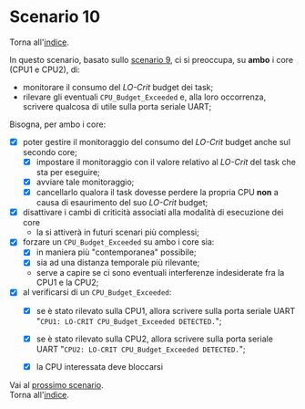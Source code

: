 # Scenario 10

Torna all'[indice](../index.md).

In questo scenario, basato sullo [scenario 9](../scenario_9/scenario_9.md), ci si preoccupa, su **ambo** i core (CPU1 e CPU2), di:
- monitorare il consumo del *LO-Crit* budget dei task;
- rilevare gli eventuali `CPU_Budget_Exceeded` e, alla loro occorrenza, scrivere qualcosa di utile sulla porta seriale UART;

Bisogna, per ambo i core:
- [X] poter gestire il monitoraggio del consumo del *LO-Crit* budget anche sul secondo core;
  - [X] impostare il monitoraggio con il valore relativo al *LO-Crit* del task che sta per eseguire;
  - [X] avviare tale monitoraggio;
  - [X] cancellarlo qualora il task dovesse perdere la propria CPU **non** a causa di esaurimento del suo *LO-Crit* budget;
- [X] disattivare i cambi di criticità associati alla modalità di esecuzione dei core
  - la si attiverà in futuri scenari più complessi;
- [X] forzare un `CPU_Budget_Exceeded` su ambo i core sia:
  - [X] in maniera più "contemporanea" possibile;
  - [X] sia ad una distanza temporale più rilevante;
  - serve a capire se ci sono eventuali interferenze indesiderate fra la CPU1 e la CPU2;   
- [X] al verificarsi di un `CPU_Budget_Exceeded`:
  - [X] se è stato rilevato sulla CPU1, allora scrivere sulla porta seriale UART "`CPU1: LO-CRIT CPU_Budget_Exceeded DETECTED.`";
  - [X] se è stato rilevato sulla CPU2, allora scrivere sulla porta seriale UART "`CPU2: LO-CRIT CPU_Budget_Exceeded DETECTED.`";
  - [X] la CPU interessata deve bloccarsi 



Vai al [prossimo scenario](../scenario_11/scenario_11.md).\
Torna all'[indice](../index.md).